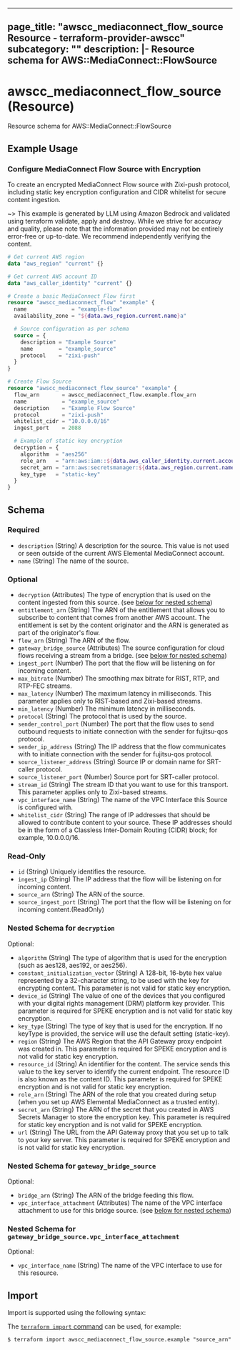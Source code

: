 
---
page_title: "awscc_mediaconnect_flow_source Resource - terraform-provider-awscc"
subcategory: ""
description: |-
  Resource schema for AWS::MediaConnect::FlowSource
---

# awscc_mediaconnect_flow_source (Resource)

Resource schema for AWS::MediaConnect::FlowSource

## Example Usage

### Configure MediaConnect Flow Source with Encryption

To create an encrypted MediaConnect Flow source with Zixi-push protocol, including static key encryption configuration and CIDR whitelist for secure content ingestion.

~> This example is generated by LLM using Amazon Bedrock and validated using terraform validate, apply and destroy. While we strive for accuracy and quality, please note that the information provided may not be entirely error-free or up-to-date. We recommend independently verifying the content.

```terraform
# Get current AWS region
data "aws_region" "current" {}

# Get current AWS account ID
data "aws_caller_identity" "current" {}

# Create a basic MediaConnect Flow first
resource "awscc_mediaconnect_flow" "example" {
  name              = "example-flow"
  availability_zone = "${data.aws_region.current.name}a"

  # Source configuration as per schema
  source = {
    description = "Example Source"
    name        = "example_source"
    protocol    = "zixi-push"
  }
}

# Create Flow Source
resource "awscc_mediaconnect_flow_source" "example" {
  flow_arn       = awscc_mediaconnect_flow.example.flow_arn
  name           = "example_source"
  description    = "Example Flow Source"
  protocol       = "zixi-push"
  whitelist_cidr = "10.0.0.0/16"
  ingest_port    = 2088

  # Example of static key encryption
  decryption = {
    algorithm  = "aes256"
    role_arn   = "arn:aws:iam::${data.aws_caller_identity.current.account_id}:role/MediaConnectAccessRole"
    secret_arn = "arn:aws:secretsmanager:${data.aws_region.current.name}:${data.aws_caller_identity.current.account_id}:secret:example-key"
    key_type   = "static-key"
  }
}
```

<!-- schema generated by tfplugindocs -->
## Schema

### Required

- `description` (String) A description for the source. This value is not used or seen outside of the current AWS Elemental MediaConnect account.
- `name` (String) The name of the source.

### Optional

- `decryption` (Attributes) The type of encryption that is used on the content ingested from this source. (see [below for nested schema](#nestedatt--decryption))
- `entitlement_arn` (String) The ARN of the entitlement that allows you to subscribe to content that comes from another AWS account. The entitlement is set by the content originator and the ARN is generated as part of the originator's flow.
- `flow_arn` (String) The ARN of the flow.
- `gateway_bridge_source` (Attributes) The source configuration for cloud flows receiving a stream from a bridge. (see [below for nested schema](#nestedatt--gateway_bridge_source))
- `ingest_port` (Number) The port that the flow will be listening on for incoming content.
- `max_bitrate` (Number) The smoothing max bitrate for RIST, RTP, and RTP-FEC streams.
- `max_latency` (Number) The maximum latency in milliseconds. This parameter applies only to RIST-based and Zixi-based streams.
- `min_latency` (Number) The minimum latency in milliseconds.
- `protocol` (String) The protocol that is used by the source.
- `sender_control_port` (Number) The port that the flow uses to send outbound requests to initiate connection with the sender for fujitsu-qos protocol.
- `sender_ip_address` (String) The IP address that the flow communicates with to initiate connection with the sender for fujitsu-qos protocol.
- `source_listener_address` (String) Source IP or domain name for SRT-caller protocol.
- `source_listener_port` (Number) Source port for SRT-caller protocol.
- `stream_id` (String) The stream ID that you want to use for this transport. This parameter applies only to Zixi-based streams.
- `vpc_interface_name` (String) The name of the VPC Interface this Source is configured with.
- `whitelist_cidr` (String) The range of IP addresses that should be allowed to contribute content to your source. These IP addresses should be in the form of a Classless Inter-Domain Routing (CIDR) block; for example, 10.0.0.0/16.

### Read-Only

- `id` (String) Uniquely identifies the resource.
- `ingest_ip` (String) The IP address that the flow will be listening on for incoming content.
- `source_arn` (String) The ARN of the source.
- `source_ingest_port` (String) The port that the flow will be listening on for incoming content.(ReadOnly)

<a id="nestedatt--decryption"></a>
### Nested Schema for `decryption`

Optional:

- `algorithm` (String) The type of algorithm that is used for the encryption (such as aes128, aes192, or aes256).
- `constant_initialization_vector` (String) A 128-bit, 16-byte hex value represented by a 32-character string, to be used with the key for encrypting content. This parameter is not valid for static key encryption.
- `device_id` (String) The value of one of the devices that you configured with your digital rights management (DRM) platform key provider. This parameter is required for SPEKE encryption and is not valid for static key encryption.
- `key_type` (String) The type of key that is used for the encryption. If no keyType is provided, the service will use the default setting (static-key).
- `region` (String) The AWS Region that the API Gateway proxy endpoint was created in. This parameter is required for SPEKE encryption and is not valid for static key encryption.
- `resource_id` (String) An identifier for the content. The service sends this value to the key server to identify the current endpoint. The resource ID is also known as the content ID. This parameter is required for SPEKE encryption and is not valid for static key encryption.
- `role_arn` (String) The ARN of the role that you created during setup (when you set up AWS Elemental MediaConnect as a trusted entity).
- `secret_arn` (String) The ARN of the secret that you created in AWS Secrets Manager to store the encryption key. This parameter is required for static key encryption and is not valid for SPEKE encryption.
- `url` (String) The URL from the API Gateway proxy that you set up to talk to your key server. This parameter is required for SPEKE encryption and is not valid for static key encryption.


<a id="nestedatt--gateway_bridge_source"></a>
### Nested Schema for `gateway_bridge_source`

Optional:

- `bridge_arn` (String) The ARN of the bridge feeding this flow.
- `vpc_interface_attachment` (Attributes) The name of the VPC interface attachment to use for this bridge source. (see [below for nested schema](#nestedatt--gateway_bridge_source--vpc_interface_attachment))

<a id="nestedatt--gateway_bridge_source--vpc_interface_attachment"></a>
### Nested Schema for `gateway_bridge_source.vpc_interface_attachment`

Optional:

- `vpc_interface_name` (String) The name of the VPC interface to use for this resource.

## Import

Import is supported using the following syntax:

The [`terraform import` command](https://developer.hashicorp.com/terraform/cli/commands/import) can be used, for example:

```shell
$ terraform import awscc_mediaconnect_flow_source.example "source_arn"
```
